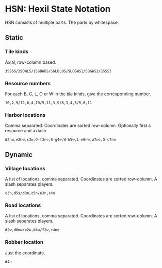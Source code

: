# HSN: Hexil State Notation

HSN consists of multiple parts. The parts by whitespace.

## Static

### Tile kinds

Axial, row-column based.

```
3SSSS/2SOWLS/1SGBWBS/SGLDLOS/SLOGWS1/SBGWS2/SSSS3
```

### Resource numbers

For each B, G, L, O or W in the tile kinds, give the corresponding number.

```
10,2,9/12,6,4,10/9,11,3,9/8,3,4,5/5,6,11
```

### Harbor locations

Comma separated. Coordinates are sorted row-column. Optionally first a resource
and a dash.

```
d2nw,e2nw,c3w,O-f3ne,B-g4w,W-b5w,L-e6nw,a7ne,G-c7nw
```

## Dynamic

### Village locations

A list of locations, comma separated. Coordinates are sorted row-column. A
slash separates players.

```
c3n,d5s/d3n,c5n/e3n,c4n
```

### Road locations

A list of locations, comma separated. Coordinates are sorted row-column. A
slash separates players.

```
d2w,d6nw/e2w,d4w/f2w,c4ne
```

### Robber location

Just the coordinate.

```
d4n
```
